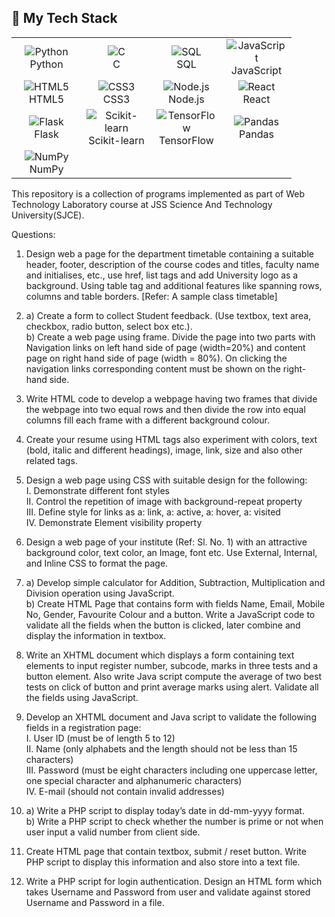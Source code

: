 ## 🧰 My Tech Stack

<table>
  <tr>
    <td align="center" width="96">
      <img src="https://img.shields.io/badge/Python-3776AB?style=for-the-badge&logo=python&logoColor=white" alt="Python" />
      <br>Python
    </td>
    <td align="center" width="96">
      <img src="https://img.shields.io/badge/C-A8B9CC?style=for-the-badge&logo=c&logoColor=white" alt="C" />
      <br>C
    </td>
    <td align="center" width="96">
      <img src="https://img.shields.io/badge/SQL-4479A1?style=for-the-badge&logo=sql&logoColor=white" alt="SQL" />
      <br>SQL
    </td>
    <td align="center" width="96">
      <img src="https://img.shields.io/badge/JavaScript-F7DF1E?style=for-the-badge&logo=javascript&logoColor=black" alt="JavaScript" />
      <br>JavaScript
    </td>
  </tr>
  <tr>
    <td align="center" width="96">
      <img src="https://img.shields.io/badge/HTML5-E34F26?style=for-the-badge&logo=html5&logoColor=white" alt="HTML5" />
      <br>HTML5
    </td>
    <td align="center" width="96">
      <img src="https://img.shields.io/badge/CSS3-1572B6?style=for-the-badge&logo=css3&logoColor=white" alt="CSS3" />
      <br>CSS3
    </td>
    <td align="center" width="96">
      <img src="https://img.shields.io/badge/Node.js-339933?style=for-the-badge&logo=nodedotjs&logoColor=white" alt="Node.js" />
      <br>Node.js
    </td>
    <td align="center" width="96">
      <img src="https://img.shields.io/badge/React-61DAFB?style=for-the-badge&logo=react&logoColor=black" alt="React" />
      <br>React
    </td>
  </tr>
  <tr>
    <td align="center" width="96">
      <img src="https://img.shields.io/badge/Flask-000000?style=for-the-badge&logo=flask&logoColor=white" alt="Flask" />
      <br>Flask
    </td>
    <td align="center" width="96">
      <img src="https://img.shields.io/badge/Scikit--learn-F7931E?style=for-the-badge&logo=scikit-learn&logoColor=white" alt="Scikit-learn" />
      <br>Scikit-learn
    </td>
    <td align="center" width="96">
      <img src="https://img.shields.io/badge/TensorFlow-FF6F00?style=for-the-badge&logo=tensorflow&logoColor=white" alt="TensorFlow" />
      <br>TensorFlow
    </td>
    <td align="center" width="96">
      <img src="https://img.shields.io/badge/Pandas-150458?style=for-the-badge&logo=pandas&logoColor=white" alt="Pandas" />
      <br>Pandas
    </td>
  </tr>
  <tr>
    <td align="center" width="96">
      <img src="https://img.shields.io/badge/NumPy-013243?style=for-the-badge&logo=numpy&logoColor=white" alt="NumPy" />
      <br>NumPy
    </td>
  </tr>
</table>

This repository is a collection of programs implemented as part of Web Technology Laboratory course at JSS Science And Technology University(SJCE).

Questions:

1. Design web a page for the department timetable containing a suitable header, footer, description of the course codes and titles, faculty name and initialises, etc., use href, list tags and add University logo as a background. Using table tag and additional features like spanning rows, columns and table borders. [Refer: A sample class timetable]
   
2.  a) Create a form to collect Student feedback. (Use textbox, text area, checkbox, radio button, select box etc.).   
   b) Create a web page using frame. Divide the page into two parts with Navigation links on left hand side of page (width=20%) and content page on right hand side of page (width = 80%). On clicking the navigation links corresponding content must be shown on the right-hand side.

4. Write HTML code to develop a webpage having two frames that divide the webpage into two equal rows and then divide the row into equal columns fill each frame with a different background colour.

5. Create your resume using HTML tags also experiment with colors, text (bold, italic and different headings), image, link, size and also other related tags.

6. Design a web page using CSS with suitable design for the following:  
I. Demonstrate different font styles  
II. Control the repetition of image with background-repeat property  
III. Define style for links as a: link, a: active, a: hover, a: visited  
IV. Demonstrate Element visibility property

7. Design a web page of your institute (Ref: Sl. No. 1) with an attractive background color, text color, an Image, font etc. Use External, Internal, and Inline CSS to format the page.

8. a) Develop simple calculator for Addition, Subtraction, Multiplication and Division operation using JavaScript.  
   b) Create HTML Page that contains form with fields Name, Email, Mobile No, Gender, Favourite Colour and a button. Write a JavaScript code to validate all the fields when the button is clicked, later combine and display the information in textbox.
    
9. Write an XHTML document which displays a form containing text elements to input register number, subcode, marks in three tests and a button element. Also write Java script compute the average of two best tests on click of button and print average marks using alert. Validate all the fields using JavaScript.
   
10. Develop an XHTML document and Java script to validate the following fields in a registration page:  
I. User ID (must be of length 5 to 12)  
II. Name (only alphabets and the length should not be less than 15 characters)  
III. Password (must be eight characters including one uppercase letter, one special character and alphanumeric characters)  
IV. E-mail (should not contain invalid addresses)

11. a) Write a PHP script to display today’s date in dd-mm-yyyy format.  
    b) Write a PHP script to check whether the number is prime or not when user input a valid number from client side.
   
12. Create HTML page that contain textbox, submit / reset button. Write PHP script to display this information and also store into a text file.
    
13. Write a PHP script for login authentication. Design an HTML form which takes Username and Password from user and validate against stored Username and Password in a file.
